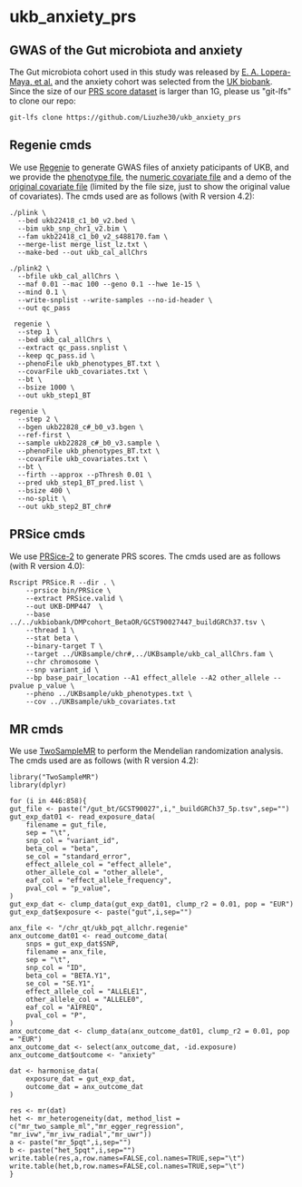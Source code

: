 # ukb_anxiety_prs

## GWAS of the Gut microbiota and anxiety
The Gut microbiota cohort used in this study was released by [E. A. Lopera-Maya, et al.](https://www.nature.com/articles/s41588-021-00992-y) and the anxiety cohort was selected from the [UK biobank](https://www.ukbiobank.ac.uk/).
Since the size of our [PRS score dataset](https://github.com/Liuzhe30/ukb_anxiety_prs/tree/main/case-control/datafile/PRS_dataset.pkl) is larger than 1G, please us "git-lfs" to clone our repo:
```
git-lfs clone https://github.com/Liuzhe30/ukb_anxiety_prs
```

## Regenie cmds
We use [Regenie](https://github.com/rgcgithub/regenie) to generate GWAS files of anxiety paticipants of UKB, and we provide the [phenotype file](https://github.com/Liuzhe30/ukb_anxiety_prs/tree/main/case-control/datafile/ukb_phenotypes_BT.txt), the [numeric covariate file](https://github.com/Liuzhe30/ukb_anxiety_prs/tree/main/case-control/datafile/ukb_covariates.txt) and a demo of the [original covariate file](https://github.com/Liuzhe30/ukb_anxiety_prs/tree/main/case-control/preprocessing/covariables/2_is_anxiety.csv) (limited by the file size, just to show the original value of covariates).
The cmds used are as follows (with R version 4.2):
```
./plink \
  --bed ukb22418_c1_b0_v2.bed \
  --bim ukb_snp_chr1_v2.bim \
  --fam ukb22418_c1_b0_v2_s488170.fam \
  --merge-list merge_list_lz.txt \
  --make-bed --out ukb_cal_allChrs
  
./plink2 \
  --bfile ukb_cal_allChrs \
  --maf 0.01 --mac 100 --geno 0.1 --hwe 1e-15 \
  --mind 0.1 \
  --write-snplist --write-samples --no-id-header \
  --out qc_pass

 regenie \
  --step 1 \
  --bed ukb_cal_allChrs \
  --extract qc_pass.snplist \
  --keep qc_pass.id \
  --phenoFile ukb_phenotypes_BT.txt \
  --covarFile ukb_covariates.txt \
  --bt \
  --bsize 1000 \
  --out ukb_step1_BT

regenie \
  --step 2 \
  --bgen ukb22828_c#_b0_v3.bgen \
  --ref-first \
  --sample ukb22828_c#_b0_v3.sample \
  --phenoFile ukb_phenotypes_BT.txt \
  --covarFile ukb_covariates.txt \
  --bt \
  --firth --approx --pThresh 0.01 \
  --pred ukb_step1_BT_pred.list \
  --bsize 400 \
  --no-split \
  --out ukb_step2_BT_chr#
```

## PRSice cmds
We use [PRSice-2](https://github.com/choishingwan/PRSice) to generate PRS scores. The cmds used are as follows (with R version 4.0):
```
Rscript PRSice.R --dir . \
    --prsice bin/PRSice \
    --extract PRSice.valid \
    --out UKB-DMP447  \
    --base ../../ukbiobank/DMPcohort_BetaOR/GCST90027447_buildGRCh37.tsv \
    --thread 1 \
    --stat beta \
    --binary-target T \
    --target ../UKBsample/chr#,../UKBsample/ukb_cal_allChrs.fam \
    --chr chromosome \
    --snp variant_id \
    --bp base_pair_location --A1 effect_allele --A2 other_allele --pvalue p_value \
    --pheno ../UKBsample/ukb_phenotypes.txt \
    --cov ../UKBsample/ukb_covariates.txt
```

## MR cmds
We use [TwoSampleMR](https://mrcieu.github.io/TwoSampleMR/) to perform the Mendelian randomization analysis. The cmds used are as follows (with R version 4.2):
```
library("TwoSampleMR")
library(dplyr)

for (i in 446:858){
gut_file <- paste("/gut_bt/GCST90027",i,"_buildGRCh37_5p.tsv",sep="")
gut_exp_dat01 <- read_exposure_data(
    filename = gut_file,
    sep = "\t",
    snp_col = "variant_id",
    beta_col = "beta",
    se_col = "standard_error",
    effect_allele_col = "effect_allele",
    other_allele_col = "other_allele",
    eaf_col = "effect_allele_frequency",
    pval_col = "p_value",
)
gut_exp_dat <- clump_data(gut_exp_dat01, clump_r2 = 0.01, pop = "EUR")
gut_exp_dat$exposure <- paste("gut",i,sep="")

anx_file <- "/chr_qt/ukb_pqt_allchr.regenie"
anx_outcome_dat01 <- read_outcome_data(
    snps = gut_exp_dat$SNP,
    filename = anx_file,
    sep = "\t",
    snp_col = "ID",
    beta_col = "BETA.Y1",
    se_col = "SE.Y1",
    effect_allele_col = "ALLELE1",
    other_allele_col = "ALLELE0",
    eaf_col = "A1FREQ",
    pval_col = "P",
)
anx_outcome_dat <- clump_data(anx_outcome_dat01, clump_r2 = 0.01, pop = "EUR")
anx_outcome_dat <- select(anx_outcome_dat, -id.exposure)
anx_outcome_dat$outcome <- "anxiety"

dat <- harmonise_data(
    exposure_dat = gut_exp_dat,
    outcome_dat = anx_outcome_dat
)

res <- mr(dat)
het <- mr_heterogeneity(dat, method_list = c("mr_two_sample_ml","mr_egger_regression", "mr_ivw","mr_ivw_radial","mr_uwr"))
a <- paste("mr_5pqt",i,sep="")
b <- paste("het_5pqt",i,sep="")
write.table(res,a,row.names=FALSE,col.names=TRUE,sep="\t")
write.table(het,b,row.names=FALSE,col.names=TRUE,sep="\t")
}
```